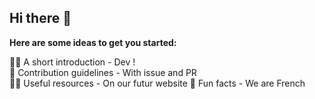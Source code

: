 ## Hi there 👋

**Here are some ideas to get you started:**

🙋‍♀️ A short introduction - Dev ! <br>
🌈 Contribution guidelines - With issue and PR <br>
👩‍💻 Useful resources - On our futur website
🍿 Fun facts - We are French

